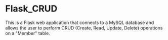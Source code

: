 # Flask_CRUD
This is a Flask web application that connects to a MySQL database and
allows the user to perform CRUD (Create, Read, Update, Delete) operations on a "Member" table.
